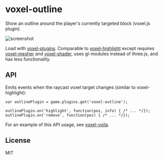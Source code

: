 # voxel-outline

Show an outline around the player's currently targeted block (voxel.js plugin)

![screenshot](http://i.imgur.com/x6v7Ov1.png "Screenshot")

Load with [voxel-plugins](https://github.com/deathcap/voxel-plugins).
Comparable to [voxel-highlight](https://github.com/maxogden/voxel-highlight)
except requires [voxel-mesher](https://github.com/deathcap/voxel-mesher) and
[voxel-shader](https://github.com/deathcap/voxel-shader), uses gl-modules
instead of three.js, and has less functionality.

## API

Emits events when the raycast voxel target changes (similar to voxel-highlight):

    var outlinePlugin = game.plugins.get('voxel-outline');

    outlinePlugin.on('highlight', function(pos, info) { /* ... */});
    outlinePlugin.on('remove', function(pos) { /* ... */});

For an example of this API usage, see [voxel-voila](https://github.com/deathcap/voxel-voila).

## License

MIT

